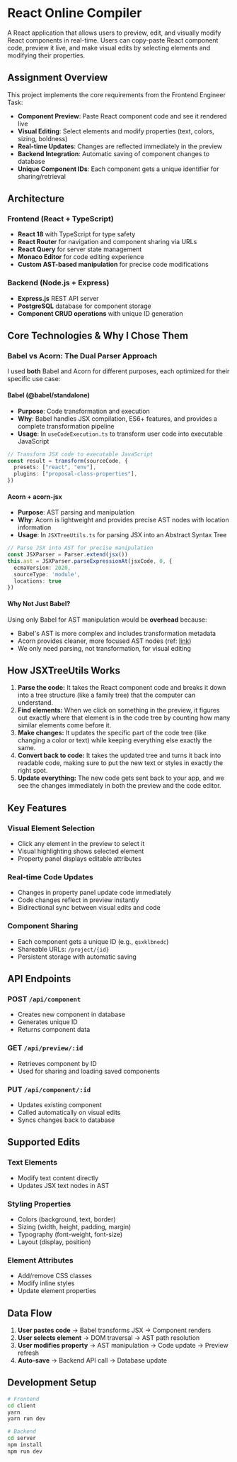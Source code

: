 # React Online Compiler

A React application that allows users to preview, edit, and visually modify React components in real-time. Users can copy-paste React component code, preview it live, and make visual edits by selecting elements and modifying their properties.

## Assignment Overview

This project implements the core requirements from the Frontend Engineer Task:
- **Component Preview**: Paste React component code and see it rendered live
- **Visual Editing**: Select elements and modify properties (text, colors, sizing, boldness)
- **Real-time Updates**: Changes are reflected immediately in the preview
- **Backend Integration**: Automatic saving of component changes to database
- **Unique Component IDs**: Each component gets a unique identifier for sharing/retrieval

## Architecture

### Frontend (React + TypeScript)
- **React 18** with TypeScript for type safety
- **React Router** for navigation and component sharing via URLs
- **React Query** for server state management
- **Monaco Editor** for code editing experience
- **Custom AST-based manipulation** for precise code modifications

### Backend (Node.js + Express)
- **Express.js** REST API server
- **PostgreSQL** database for component storage
- **Component CRUD operations** with unique ID generation

## Core Technologies & Why I Chose Them

### Babel vs Acorn: The Dual Parser Approach

I used **both** Babel and Acorn for different purposes, each optimized for their specific use case:

#### Babel (@babel/standalone)
- **Purpose**: Code transformation and execution
- **Why**: Babel handles JSX compilation, ES6+ features, and provides a complete transformation pipeline
- **Usage**: In `useCodeExecution.ts` to transform user code into executable JavaScript

```typescript
// Transform JSX code to executable JavaScript
const result = transform(sourceCode, {
  presets: ["react", "env"],
  plugins: ["proposal-class-properties"],
})
```

#### Acorn + acorn-jsx
- **Purpose**: AST parsing and manipulation
- **Why**: Acorn is lightweight and provides precise AST nodes with location information
- **Usage**: In `JSXTreeUtils.ts` for parsing JSX into an Abstract Syntax Tree

```typescript
// Parse JSX into AST for precise manipulation
const JSXParser = Parser.extend(jsx())
this.ast = JSXParser.parseExpressionAt(jsxCode, 0, {
  ecmaVersion: 2020,
  sourceType: 'module',
  locations: true
})
```

#### Why Not Just Babel?
Using only Babel for AST manipulation would be **overhead** because:
- Babel's AST is more complex and includes transformation metadata
- Acorn provides cleaner, more focused AST nodes (ref: [link](https://ngarbezza.hashnode.dev/using-acorn-to-implement-a-refactoring-in-javascript-part-1-hacking-it))
- We only need parsing, not transformation, for visual editing

## How JSXTreeUtils Works

1. **Parse the code:** It takes the React component code and breaks it down into a tree structure (like a family tree) that the computer can understand.
2. **Find elements:** When we click on something in the preview, it figures out exactly where that element is in the code tree by counting how many similar elements come before it.
3. **Make changes:** It updates the specific part of the code tree (like changing a color or text) while keeping everything else exactly the same.
4. **Convert back to code:** It takes the updated tree and turns it back into readable code, making sure to put the new text or styles in exactly the right spot.
5. **Update everything:** The new code gets sent back to your app, and we see the changes immediately in both the preview and the code editor.

## Key Features

### Visual Element Selection
- Click any element in the preview to select it
- Visual highlighting shows selected element
- Property panel displays editable attributes

### Real-time Code Updates
- Changes in property panel update code immediately
- Code changes reflect in preview instantly
- Bidirectional sync between visual edits and code

### Component Sharing
- Each component gets a unique ID (e.g., `qsxklbnedc`)
- Shareable URLs: `/project/{id}`
- Persistent storage with automatic saving

## API Endpoints

### POST `/api/component`
- Creates new component in database
- Generates unique ID
- Returns component data

### GET `/api/preview/:id`
- Retrieves component by ID
- Used for sharing and loading saved components

### PUT `/api/component/:id`
- Updates existing component
- Called automatically on visual edits
- Syncs changes back to database

## Supported Edits

### Text Elements
- Modify text content directly
- Updates JSX text nodes in AST

### Styling Properties
- Colors (background, text, border)
- Sizing (width, height, padding, margin)
- Typography (font-weight, font-size)
- Layout (display, position)

### Element Attributes
- Add/remove CSS classes
- Modify inline styles
- Update element properties

## Data Flow

1. **User pastes code** → Babel transforms JSX → Component renders
2. **User selects element** → DOM traversal → AST path resolution
3. **User modifies property** → AST manipulation → Code update → Preview refresh
4. **Auto-save** → Backend API call → Database update

## Development Setup

```bash
# Frontend
cd client
yarn
yarn run dev

# Backend
cd server
npm install
npm run dev
```
